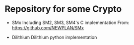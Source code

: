 # Repository for some Crypto

- SMx
Including SM2, SM3, SM4's C implementation
From: https://github.com/NEWPLAN/SMx

- Dilithium
Dilithium python implementation


